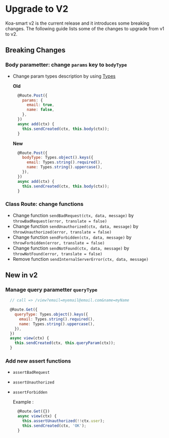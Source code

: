 # Upgrade to V2

Koa-smart v2 is the current release and it introduces some breaking changes. The following guide lists some of the changes to upgrade from v1 to v2.

## Breaking Changes

### Body parametter: change `params` key to `bodyType`

- Change param types description by using [Types](https://ysocorp.github.io/koa-smart/manual/type-system.html)

  **Old**

  ```js
    @Route.Post({
      params: {
        email: true,
        name: false,
      },
    })
    async add(ctx) {
      this.sendCreated(ctx, this.body(ctx));
    }
  ```

  **New**

  ```js
    @Route.Post({
      bodyType: Types.object().keys({
        email: Types.string().required(),
        name: Types.string().uppercase(),
      }),
    })
    async add(ctx) {
      this.sendCreated(ctx, this.body(ctx));
    }
  ```

### Class Route: change functions

- Change function `sendBadRequest(ctx, data, message)` by `throwBadRequest(error, translate = false)`
- Change function `sendUnauthorized(ctx, data, message)` by `throwUnauthorized(error, translate = false)`
- Change function `sendForbidden(ctx, data, message)` by `throwForbidden(error, translate = false)`
- Change function `sendNotFound(ctx, data, message)` by `throwNotFound(error, translate = false)`
- Remove function `sendInternalServerError(ctx, data, message)`

## New in v2

### Manage query parametter `queryType`

```js
  // call => /view?email=myemail@email.com&name=myName

  @Route.Get({
    queryType: Types.object().keys({
      email: Types.string().required(),
      name: Types.string().uppercase(),
    }),
  })
  async view(ctx) {
    this.sendCreated(ctx, this.queryParam(ctx));
  }
```

### Add new assert functions

- `assertBadRequest`
- `assertUnauthorized`
- `assertForbidden`

  Example :

  ```js
    @Route.Get({})
    async view(ctx) {
      this.assertUnauthorized(!!ctx.user);
      this.sendCreated(ctx, 'OK');
    }
  ```
